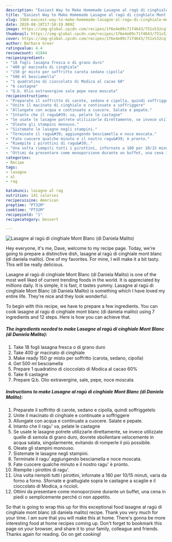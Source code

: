 ```yaml
---
description: "Easiest Way to Make Homemade Lasagne al ragù di cinghiale Mont Blanc (di Daniela Malito)"
title: "Easiest Way to Make Homemade Lasagne al ragù di cinghiale Mont Blanc (di Daniela Malito)"
slug: 3368-easiest-way-to-make-homemade-lasagne-al-ragu-di-cinghiale-mont-blanc-di-daniela-malito
date: 2020-08-18T17:58:19.009Z
image: https://img-global.cpcdn.com/recipes/1f6e4e09c71f4643/751x532cq70/lasagne-al-ragu-di-cinghiale-mont-blanc-di-daniela-malito-recipe-main-photo.jpg
thumbnail: https://img-global.cpcdn.com/recipes/1f6e4e09c71f4643/751x532cq70/lasagne-al-ragu-di-cinghiale-mont-blanc-di-daniela-malito-recipe-main-photo.jpg
cover: https://img-global.cpcdn.com/recipes/1f6e4e09c71f4643/751x532cq70/lasagne-al-ragu-di-cinghiale-mont-blanc-di-daniela-malito-recipe-main-photo.jpg
author: Barbara Greer
ratingvalue: 4.4
reviewcount: 41844
recipeingredient:
- "18 fogli lasagna fresca o di grano duro"
- "400 gr macinato di cinghiale"
- "150 gr misto per soffritto carota sedano cipolla"
- "500 ml besciamella"
- "1 quadratino di cioccolato di Modica al cacao 60"
- "6 castagne"
- "Q.b. Olio extravergine sale pepe noce moscata"
recipeinstructions:
- "Preparate il soffritto di carote, sedano e cipolla, quindi soffriggetelo"
- "Unite il macinato di cinghiale e continuate a soffriggere"
- "Allungate con acqua e continuate a cuocere. Salate e pepate."
- "Intanto che il ragu&#39; va, pelate le castagne"
- "Se usate le lasagne potrete utilizzarle direttamente, se invece utilizzate quelle di semola di grano duro, dovrete sbollentare velocemente in acqua salata, singolarmente, evitando di romperle il più possibile."
- "Oleate gli stampini monouso."
- "Sistemate le lasagne negli stampini."
- "Terminate il ragu&#39; aggiungendo besciamella e noce moscata."
- "Fate cuocere qualche minuto e il nostro ragu&#39; è pronto."
- "Riempite i pirottini di ragu&#39;."
- "Una volta riempiti tutti i pirottini, infornate a 180 per 10/15 minuti, varia da forno a forno. Sfornate e grattugiate sopra le castagne a scaglie e il cioccolato di Modica, a riccioli."
- "Ottimi da presentare come monoporzione durante un buffet, una cena in piedi o semplicemente perché ci non appetito."
categories:
- Recipe
tags:
- lasagne
- al
- rag

katakunci: lasagne al rag 
nutrition: 141 calories
recipecuisine: American
preptime: "PT32M"
cooktime: "PT32M"
recipeyield: "1"
recipecategory: Dessert

---
```



![Lasagne al ragù di cinghiale Mont Blanc (di Daniela Malito)](https://img-global.cpcdn.com/recipes/1f6e4e09c71f4643/751x532cq70/lasagne-al-ragu-di-cinghiale-mont-blanc-di-daniela-malito-recipe-main-photo.jpg)

Hey everyone, it's me, Dave, welcome to my recipe page. Today, we're going to prepare a distinctive dish, lasagne al ragù di cinghiale mont blanc (di daniela malito). One of my favorites. For mine, I will make it a bit tasty. This will be really delicious.

Lasagne al ragù di cinghiale Mont Blanc (di Daniela Malito) is one of the most well liked of current trending foods in the world. It is appreciated by millions daily. It is simple, it is fast, it tastes yummy. Lasagne al ragù di cinghiale Mont Blanc (di Daniela Malito) is something which I have loved my entire life. They're nice and they look wonderful.




To begin with this recipe, we have to prepare a few ingredients. You can cook lasagne al ragù di cinghiale mont blanc (di daniela malito) using 7 ingredients and 12 steps. Here is how you can achieve that.

<!--inarticleads1-->

##### The ingredients needed to make Lasagne al ragù di cinghiale Mont Blanc (di Daniela Malito):

1. Take 18 fogli lasagna fresca o di grano duro
1. Take 400 gr macinato di cinghiale
1. Make ready 150 gr misto per soffritto (carota, sedano, cipolla)
1. Get 500 ml besciamella
1. Prepare 1 quadratino di cioccolato di Modica al cacao 60%
1. Take 6 castagne
1. Prepare Q.b. Olio extravergine, sale, pepe, noce moscata




<!--inarticleads2-->

##### Instructions to make Lasagne al ragù di cinghiale Mont Blanc (di Daniela Malito):

1. Preparate il soffritto di carote, sedano e cipolla, quindi soffriggetelo
1. Unite il macinato di cinghiale e continuate a soffriggere
1. Allungate con acqua e continuate a cuocere. Salate e pepate.
1. Intanto che il ragu&#39; va, pelate le castagne
1. Se usate le lasagne potrete utilizzarle direttamente, se invece utilizzate quelle di semola di grano duro, dovrete sbollentare velocemente in acqua salata, singolarmente, evitando di romperle il più possibile.
1. Oleate gli stampini monouso.
1. Sistemate le lasagne negli stampini.
1. Terminate il ragu&#39; aggiungendo besciamella e noce moscata.
1. Fate cuocere qualche minuto e il nostro ragu&#39; è pronto.
1. Riempite i pirottini di ragu&#39;.
1. Una volta riempiti tutti i pirottini, infornate a 180 per 10/15 minuti, varia da forno a forno. Sfornate e grattugiate sopra le castagne a scaglie e il cioccolato di Modica, a riccioli.
1. Ottimi da presentare come monoporzione durante un buffet, una cena in piedi o semplicemente perché ci non appetito.




So that is going to wrap this up for this exceptional food lasagne al ragù di cinghiale mont blanc (di daniela malito) recipe. Thank you very much for your time. I am sure that you will make this at home. There's gonna be more interesting food at home recipes coming up. Don't forget to bookmark this page on your browser, and share it to your family, colleague and friends. Thanks again for reading. Go on get cooking!
